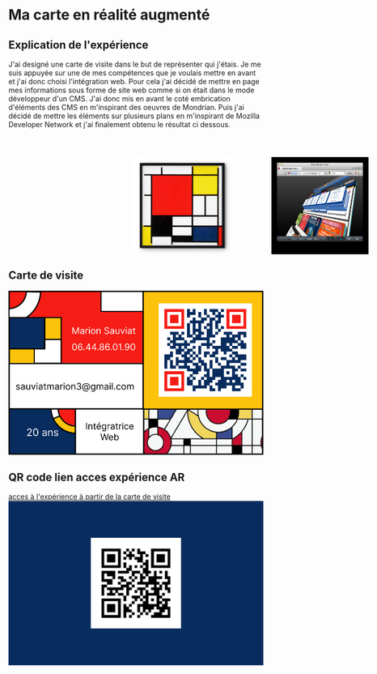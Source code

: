 # Ma carte en réalité augmenté

## Explication de l'expérience

J'ai designé une carte de visite dans le but de représenter qui j'étais. Je me suis appuyée sur une de mes compétences que je voulais mettre en avant et j'ai donc choisi l'intégration web. Pour cela j'ai décidé de mettre en page mes informations sous forme de site web comme si on était dans le mode développeur d'un CMS. J'ai donc mis en avant le coté embrication d'éléments des CMS en m'inspirant des oeuvres de Mondrian. Puis j'ai décidé de mettre les éléments sur plusieurs plans en m'inspirant de Mozilla Developer Network et j'ai finalement obtenu le résultat ci dessous.



<div style="display: flex; width:100vw; justify-content:center; gap:5em; margin-top:4em">
  <img src="assets/card/mondrian.png" alt="Mondrian" title="Mondrian" style="width: 20%; margin-right: 5px;">
  <img src="assets/card/mozilla.png" alt="Mozilla" title="Mozilla" style="width: 20%; margin-left: 5px;">
</div>


## Carte de visite

![Carte recto](assets/card/carte-recto.png "Carte recto")

## QR code lien acces expérience AR

[acces à l'expérience à partir de la carte de visite](https://marionsauviat.github.io/aframecard/ "Titre")  
![Carte verso](assets/card/carte-verso.png "Carte verso")


